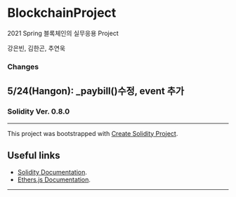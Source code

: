 # BlockchainProject

2021 Spring 블록체인의 실무응용 Project 

강은빈, 김한곤, 추연욱
### Changes
5/24(Hangon): _paybill()수정, event 추가
---
### Solidity Ver. 0.8.0
---
This project was bootstrapped with [Create Solidity Project](https://github.com/zemse/create-solidity-project/).

## Useful links
- [Solidity Documentation](https://solidity.readthedocs.io/en/v0.6.3/).
- [Ethers.js Documentation](https://docs.ethers.io/ethers.js/html/).
---
